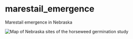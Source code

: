 # marestail_emergence
Marestail emergence in Nebraska



![Map of Nebraska sites of the horseweed germination study](map/fig.png)
